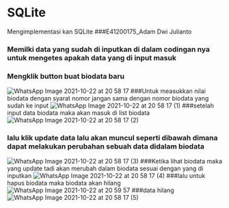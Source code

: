 # SQLite
Mengimplementasi kan SQLite
###E41200175_Adam Dwi Julianto
### Memilki data yang sudah di inputkan di dalam codingan nya untuk mengetes apakah data yang di input masuk
### Mengklik button buat biodata baru
![WhatsApp Image 2021-10-22 at 20 58 17](https://user-images.githubusercontent.com/81203366/138467271-17099f16-c976-4003-bcb8-eb295655c70c.jpeg)
###Untuk measukkan nilai biodata dengan syarat nomor jangan sama dengan nomor biodata yang sudah ke input
![WhatsApp Image 2021-10-22 at 20 58 17 (1)](https://user-images.githubusercontent.com/81203366/138467390-509781c9-c27f-47ce-a833-5abc818f75c3.jpeg)
###setelah input data biodata maka akan masuk di list biodata
![WhatsApp Image 2021-10-22 at 20 58 17 (2)](https://user-images.githubusercontent.com/81203366/138467447-9849a7e2-5cec-4e39-8e9d-4afb45c53737.jpeg)
### lalu klik update data lalu akan muncul seperti dibawah dimana dapat melakukan perubahan sebuah data didalam biodata
![WhatsApp Image 2021-10-22 at 20 58 17 (3)](https://user-images.githubusercontent.com/81203366/138467510-de8c9ff0-d7c6-4d41-809c-66098b28a998.jpeg)
###Ketika lihat biodata maka yang update tadi akan merubah dalam biodata sesuai dengan yang di inputkan
![WhatsApp Image 2021-10-22 at 20 58 17 (4)](https://user-images.githubusercontent.com/81203366/138467568-f552b772-7122-4f7e-aff1-c6965f769955.jpeg)
###lalu untuk hapus biodata maka biodata akan hilang
![WhatsApp Image 2021-10-22 at 20 59 57](https://user-images.githubusercontent.com/81203366/138467615-cdc769e7-2763-40f7-90bf-288b41bd1124.jpeg)
###data hilang 
![WhatsApp Image 2021-10-22 at 20 58 17 (5)](https://user-images.githubusercontent.com/81203366/138467656-9dc2323e-628e-44b1-8438-2c8da379df75.jpeg)

